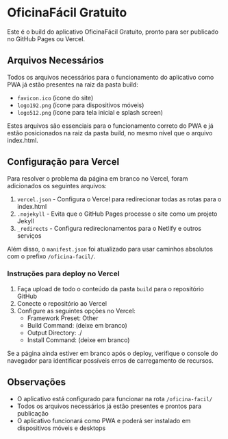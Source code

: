 # OficinaFácil Gratuito

Este é o build do aplicativo OficinaFácil Gratuito, pronto para ser publicado no GitHub Pages ou Vercel.

## Arquivos Necessários

Todos os arquivos necessários para o funcionamento do aplicativo como PWA já estão presentes na raiz da pasta build:

- `favicon.ico` (ícone do site)
- `logo192.png` (ícone para dispositivos móveis)
- `logo512.png` (ícone para tela inicial e splash screen)

Estes arquivos são essenciais para o funcionamento correto do PWA e já estão posicionados na raiz da pasta build, no mesmo nível que o arquivo index.html.

## Configuração para Vercel

Para resolver o problema da página em branco no Vercel, foram adicionados os seguintes arquivos:

1. `vercel.json` - Configura o Vercel para redirecionar todas as rotas para o index.html
2. `.nojekyll` - Evita que o GitHub Pages processe o site como um projeto Jekyll
3. `_redirects` - Configura redirecionamentos para o Netlify e outros serviços

Além disso, o `manifest.json` foi atualizado para usar caminhos absolutos com o prefixo `/oficina-facil/`.

### Instruções para deploy no Vercel

1. Faça upload de todo o conteúdo da pasta `build` para o repositório GitHub
2. Conecte o repositório ao Vercel
3. Configure as seguintes opções no Vercel:
   - Framework Preset: Other
   - Build Command: (deixe em branco)
   - Output Directory: ./
   - Install Command: (deixe em branco)

Se a página ainda estiver em branco após o deploy, verifique o console do navegador para identificar possíveis erros de carregamento de recursos.

## Observações

- O aplicativo está configurado para funcionar na rota `/oficina-facil/`
- Todos os arquivos necessários já estão presentes e prontos para publicação
- O aplicativo funcionará como PWA e poderá ser instalado em dispositivos móveis e desktops